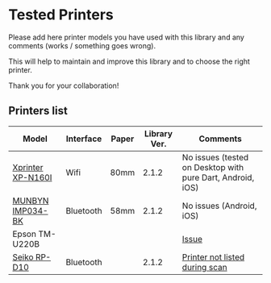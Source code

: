 # Tested Printers
Please add here printer models you have used with this library and any comments (works / something goes wrong).

This will help to maintain and improve this library and to choose the right printer.

Thank you for your collaboration!


## Printers list
| Model | Interface | Paper | Library Ver. | Comments |
|---|---|---|---|---|
| [Xprinter XP-N160I](http://www.xprinter.net/index.php/Product/product_detail/id/4/cid2/21/cid/1) | Wifi | 80mm | 2.1.2 | No issues (tested on Desktop with pure Dart, Android, iOS) |
| [MUNBYN IMP034-BK](https://images-na.ssl-images-amazon.com/images/I/514cEfTx%2BtL._SL1000_.jpg) | Bluetooth | 58mm | 2.1.2 | No issues (Android, iOS) |
|Epson TM-U220B| | | | [Issue](https://github.com/andrey-ushakov/esc_pos_printer/issues/34) |
|[Seiko RP-D10](https://www.sii.co.jp/sps/eg/product/unit/rpd_series.html)|Bluetooth | |2.1.2 | [Printer not listed during scan](https://github.com/andrey-ushakov/esc_pos_printer/issues/48) |
